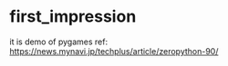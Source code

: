 # first_impression
it is demo of pygames
ref: https://news.mynavi.jp/techplus/article/zeropython-90/
